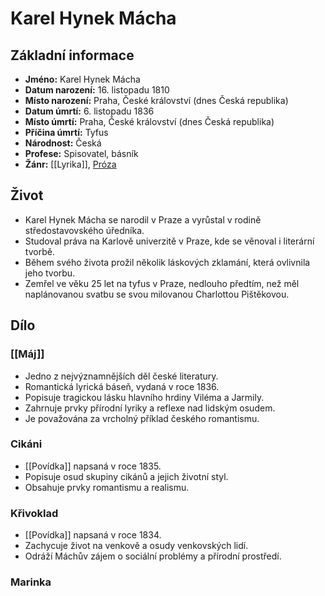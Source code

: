# Karel Hynek Mácha

## Základní informace

- **Jméno:** Karel Hynek Mácha
- **Datum narození:** 16. listopadu 1810
- **Místo narození:** Praha, České království (dnes Česká republika)
- **Datum úmrtí:** 6. listopadu 1836
- **Místo úmrtí:** Praha, České království (dnes Česká republika)
- **Příčina úmrtí:** Tyfus
- **Národnost:** Česká
- **Profese:** Spisovatel, básník
- **Žánr:** [[Lyrika]], [Próza](Próza.md)

## Život

- Karel Hynek Mácha se narodil v Praze a vyrůstal v rodině středostavovského úředníka.
- Studoval práva na Karlově univerzitě v Praze, kde se věnoval i literární tvorbě.
- Během svého života prožil několik láskových zklamání, která ovlivnila jeho tvorbu.
- Zemřel ve věku 25 let na tyfus v Praze, nedlouho předtím, než měl naplánovanou svatbu se svou milovanou Charlottou Pištěkovou.

## Dílo

### [[Máj]]

- Jedno z nejvýznamnějších děl české literatury.
- Romantická lyrická báseň, vydaná v roce 1836.
- Popisuje tragickou lásku hlavního hrdiny Viléma a Jarmily.
- Zahrnuje prvky přírodní lyriky a reflexe nad lidským osudem.
- Je považována za vrcholný příklad českého romantismu.

### Cikáni

- [[Povídka]] napsaná v roce 1835.
- Popisuje osud skupiny cikánů a jejich životní styl.
- Obsahuje prvky romantismu a realismu.

### Křivoklad

- [[Povídka]] napsaná v roce 1834.
- Zachycuje život na venkově a osudy venkovských lidí.
- Odráží Máchův zájem o sociální problémy a přírodní prostředí.

### Marinka